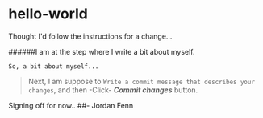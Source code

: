 # hello-world
Thought I'd follow the instructions for a change...

######I am at the step where I write a bit about myself. 

	So, a bit about myself...

>Next, I am suppose to ``Write a commit message that describes your changes``, and then -Click- ***Commit changes*** button.

<!--## Credits
- [Jordan Fenn](http://www.jordanfenn.com)
- [Some Other Guy]()
- No One Else...
-->
<!-- !["AdminLTE Presentation"] (https://almsaeedstudio.com/AdminLTE2.png "AdminLTE Presentation")-->

Signing off for now..
##- Jordan Fenn
